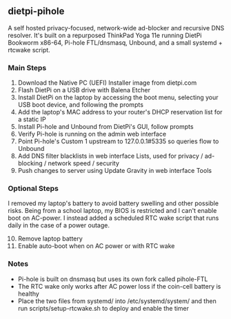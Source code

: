 ## dietpi-pihole

A self hosted privacy-focused, network-wide ad-blocker and recursive DNS resolver. It's built on a repurposed ThinkPad Yoga 11e running DietPi Bookworm x86-64, Pi-hole FTL/dnsmasq, Unbound, and a small systemd + rtcwake script.

### Main Steps

  1. Download the Native PC (UEFI) Installer image from dietpi.com
  2. Flash DietPi on a USB drive with Balena Etcher
  3. Install DietPi on the laptop by accessing the boot menu, selecting your USB boot device, and following the prompts
  4. Add the laptop's MAC address to your router's DHCP reservation list for a static IP
  5. Install Pi-hole and Unbound from DietPi's GUI, follow prompts
  6. Verify Pi-hole is running on the admin web interface
  7. Point Pi-hole's Custom 1 upstream to 127.0.0.1#5335 so queries flow to Unbound
  8. Add DNS filter blacklists in web interface Lists, used for privacy / ad-blocking / network speed / security
  9. Push changes to server using Update Gravity in web interface Tools

### Optional Steps

I removed my laptop's battery to avoid battery swelling and other possible risks. Being from a school laptop, my BIOS is restricted and I can't enable boot on AC-power. I instead added a scheduled RTC wake script that runs daily in the case of a power outage.
  
  10. Remove laptop battery
  11. Enable auto-boot when on AC power or with RTC wake

### Notes

  - Pi-hole is built on dnsmasq but uses its own fork called pihole-FTL
  - The RTC wake only works after AC power loss if the coin-cell battery is healthy
  - Place the two files from systemd/ into /etc/systemd/system/ and then run scripts/setup-rtcwake.sh to deploy and enable the timer
